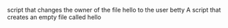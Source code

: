 script that changes the owner of the file hello to the user betty
A script  that creates an empty file called hello
